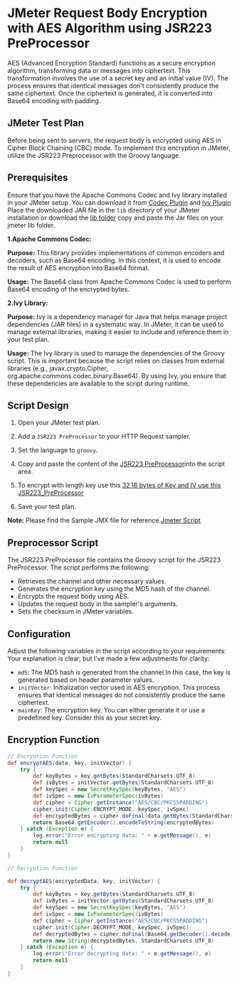 #  JMeter Request Body Encryption with AES Algorithm using JSR223 PreProcessor
AES (Advanced Encryption Standard) functions as a secure encryption algorithm, transforming data or messages into ciphertext. This transformation involves the use of a secret key and an initial value (IV). The process ensures that identical messages don't consistently produce the same ciphertext. Once the ciphertext is generated, it is converted into Base64 encoding with padding.

## JMeter Test Plan
Before being sent to servers, the request body is encrypted using AES in Cipher Block Chaining (CBC) mode. To implement this encryption in JMeter, utilize the JSR223 Preprocessor with the Groovy language.

## Prerequisites

Ensure that you have the Apache Commons Codec and Ivy library installed in your JMeter setup. You can download it from [Codec Plugin](https://commons.apache.org/proper/commons-codec/download_codec.cgi) and [Ivy Plugin](https://ant.apache.org/ivy/download.cgi.) Place the downloaded JAR file in the `lib` directory of your JMeter installation or download the [lib folder](./lib) copy and paste the Jar files on your jmeter lib folder.

**1.Apache Commons Codec:**

**Purpose:** This library provides implementations of common encoders and decoders, such as Base64 encoding. In this context, it is used to encode the result of AES encryption into Base64 format.

**Usage:** The Base64 class from Apache Commons Codec is used to perform Base64 encoding of the encrypted bytes.

**2.Ivy Library:**

**Purpose:** Ivy is a dependency manager for Java that helps manage project dependencies (JAR files) in a systematic way. In JMeter, it can be used to manage external libraries, making it easier to include and reference them in your test plan.

**Usage:** The Ivy library is used to manage the dependencies of the Groovy script. This is important because the script relies on classes from external libraries (e.g., javax.crypto.Cipher, org.apache.commons.codec.binary.Base64). By using Ivy, you ensure that these dependencies are available to the script during runtime.

## Script Design

1. Open your JMeter test plan.

2. Add a `JSR223 PreProcessor` to your HTTP Request sampler.

3. Set the language to `groovy`.

4. Copy and paste the content of the [JSR223 PreProcessor](./JSR223PreProcessor.groovy)into the script area.
5. To encrypt with length key use this [32,16 bytes of Key and IV use this JSR223_PreProcessor](./JSR223_PreProcessor_32_16_bytes.groovy)

6. Save your test plan.
   
**Note:** Please find the Sample JMX file for reference.[Jmeter Script](./MM_Encryption_AES.jmx)
## Preprocessor Script

The JSR223 PreProcessor file contains the Groovy script for the JSR223 PreProcessor. The script performs the following:

- Retrieves the channel and other necessary values.
- Generates the encryption key using the MD5 hash of the channel.
- Encrypts the request body using AES.
- Updates the request body in the sampler's arguments.
- Sets the checksum in JMeter variables.
  
## Configuration

Adjust the following variables in the script according to your requirements:
Your explanation is clear, but I've made a few adjustments for clarity:

- `md5`: The MD5 hash is generated from the channel.In this case, the key is generated based on header parameter values.
- `initVector`: Initialization vector used in AES encryption. This process ensures that identical messages do not consistently produce the same ciphertext.
- `mainKey`: The encryption key. You can either generate it or use a predefined key. Consider this as your secret key.

## Encryption Function
```groovy
// Encryption Function
def encryptAES(data, key, initVector) {
    try {
        def keyBytes = key.getBytes(StandardCharsets.UTF_8)
        def ivBytes = initVector.getBytes(StandardCharsets.UTF_8)
        def keySpec = new SecretKeySpec(keyBytes, "AES")
        def ivSpec = new IvParameterSpec(ivBytes)
        def cipher = Cipher.getInstance("AES/CBC/PKCS5PADDING")
        cipher.init(Cipher.ENCRYPT_MODE, keySpec, ivSpec)
        def encryptedBytes = cipher.doFinal(data.getBytes(StandardCharsets.UTF_8))
        return Base64.getEncoder().encodeToString(encryptedBytes)
    } catch (Exception e) {
        log.error("Error encrypting data: " + e.getMessage(), e)
        return null
    }
}

// Decryption Function

def decryptAES(encryptedData, key, initVector) {
    try {
        def keyBytes = key.getBytes(StandardCharsets.UTF_8)
        def ivBytes = initVector.getBytes(StandardCharsets.UTF_8)
        def keySpec = new SecretKeySpec(keyBytes, "AES")
        def ivSpec = new IvParameterSpec(ivBytes)
        def cipher = Cipher.getInstance("AES/CBC/PKCS5PADDING")
        cipher.init(Cipher.DECRYPT_MODE, keySpec, ivSpec)
        def decryptedBytes = cipher.doFinal(Base64.getDecoder().decode(encryptedData))
        return new String(decryptedBytes, StandardCharsets.UTF_8)
    } catch (Exception e) {
        log.error("Error decrypting data: " + e.getMessage(), e)
        return null
    }
}

